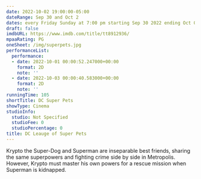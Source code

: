 ```yaml
---
date: 2022-10-02 19:00:00-05:00
dateRange: Sep 30 and Oct 2
dates: every Friday Sunday at 7:00 pm starting Sep 30 2022 ending Oct 02 2022
draft: false
imdbURL: https://www.imdb.com/title/tt8912936/
mpaaRating: PG
oneSheet: /img/superpets.jpg
performanceList:
  performance:
  - date: 2022-10-01 00:00:52.247000+00:00
    format: 2D
    note: ''
  - date: 2022-10-03 00:00:40.583000+00:00
    format: 2D
    note: ''
runningTime: 105
shortTitle: DC Super Pets
showType: Cinema
studioInfo:
  studio: Not Specified
  studioFee: 0
  studioPercentage: 0
title: DC Leauge of Super Pets
---
```


Krypto the Super-Dog and Superman are inseparable best friends, sharing the same superpowers and fighting crime side by side in Metropolis. However, Krypto must master his own powers for a rescue mission when Superman is kidnapped.